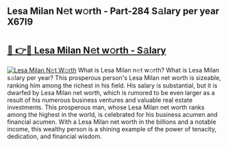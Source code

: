 ## Lesa Milan N𝚎t w𝚘rth - Part-284 S𝚊lary per year X67I9

# <h2><a href="http://gc1s2wo.nevu.top/?p=Lesa+Milan">🔗 👉🔴 Lesa Milan N𝚎t w𝚘rth - S𝚊lary</a></h2>

[![Lesa Milan N𝚎t W𝚘rth](https://i.imgur.com/Oavwk0R.jpeg)](http://gc1s2wo.nevu.top/?p=Lesa+Milan)
What is Lesa Milan n𝚎t w𝚘rth? What is Lesa Milan s𝚊lary per year?
This prosperous person's Lesa Milan net worth is sizeable, ranking him among the richest in his field. His salary is substantial, but it is dwarfed by Lesa Milan net worth, which is rumored to be even larger as a result of his numerous business ventures and valuable real estate investments. This prosperous man, whose Lesa Milan net worth ranks among the highest in the world, is celebrated for his business acumen and financial acumen. With a Lesa Milan net worth in the billions and a notable income, this wealthy person is a shining example of the power of tenacity, dedication, and financial wisdom.
